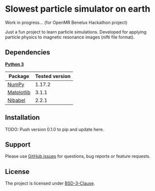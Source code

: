 # Slowest particle simulator on earth

Work in progress... (for OpenMR Benelux Hackathon project)

Just a fun project to learn particle simulations. Developed for applying particle physics to magnetic resonance images (nifti file format).

## Dependencies

**[Python 3](https://www.python.org/)**

| Package                                   | Tested version |
|-------------------------------------------|----------------|
| [NumPy](http://www.numpy.org/)            | 1.17.2         |
| [Matplotlib](https://matplotlib.org/)     | 3.1.1          |
| [Nibabel](https://nipy.org/nibabel/)      | 2.2.1          |

## Installation

TODO: Push version 0.1.0 to pip and update here.

## Support

Please use [GitHub issues](https://github.com/ofgulban/compoda/issues) for questions, bug reports or feature requests.

## License

The project is licensed under [BSD-3-Clause](https://opensource.org/licenses/BSD-3-Clause).
